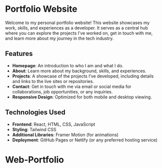 # Portfolio Website

Welcome to my personal portfolio website! This website showcases my work, skills, and experiences as a developer. It serves as a central hub where you can explore the projects I've worked on, get in touch with me, and learn more about my journey in the tech industry.

## Features

- **Homepage**: An introduction to who I am and what I do.
- **About**: Learn more about my background, skills, and experiences.
- **Projects**: A showcase of the projects I’ve developed, including details and links to the live sites or repositories.
- **Contact**: Get in touch with me via email or social media for collaborations, job opportunities, or any inquiries.
- **Responsive Design**: Optimized for both mobile and desktop viewing.

## Technologies Used

- **Frontend**: React, HTML, CSS, JavaScript
- **Styling**: Tailwind CSS
- **Additional Libraries**: Framer Motion (for animations)
- **Deployment**: GitHub Pages or Netlify (or any preferred hosting service)
# Web-Portfolio

